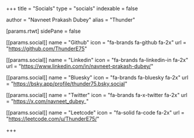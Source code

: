 +++
title = "Socials"
type = "socials"
indexable = false

author = "Navneet Prakash Dubey"
alias = "Thunder"

[params.rtwt]
  sidePane = false

[[params.social]]
  name = "Github"
  icon = "fa-brands fa-github fa-2x"
  url = "https://github.com/ThunderE75"

[[params.social]]
  name = "Linkedin"
  icon = "fa-brands fa-linkedin-in fa-2x"
  url = "https://www.linkedin.com/in/navneet-prakash-dubey/"

[[params.social]]
  name = "Bluesky"
  icon = "fa-brands fa-bluesky fa-2x"
  url = "https://bsky.app/profile/thunder75.bsky.social"

[[params.social]]
  name = "Twitter"
  icon = "fa-brands fa-x-twitter fa-2x"
  url = "https://x.com/navneet_dubey_"

[[params.social]]
  name = "Leetcode"
  icon = "fa-solid fa-code fa-2x"
  url = "https://leetcode.com/u/ThunderE75/"


+++

<!-- [[params.social]]
  name = "Peerlist"
  icon = "fa-solid fa-p fa-2x"
  url = "https://peerlist.io/thunder" -->

<!-- [[params.social]]
  name = "Gitlab"
  icon = "fa fa-gitlab fa-2x"
  weight = 1
  url = "https://gitlab.com/johndoe/" -->
